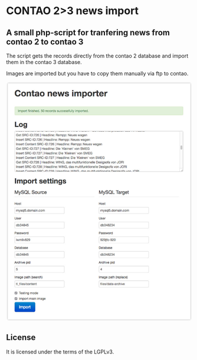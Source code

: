 CONTAO 2>3 news import
======================

A small php-script for tranfering news from contao 2 to contao 3
----------------------------------------------------------------------------

The script gets the records directly from the contao 2 database and import them in the contao 3 database.

Images are imported but you have to copy them manually via ftp to contao.

![alt text](https://github.com/chrizdee/contao_2_to_3_news_import/blob/master/preview.jpg?raw=true)

License
-------

It is licensed under the terms of the LGPLv3.